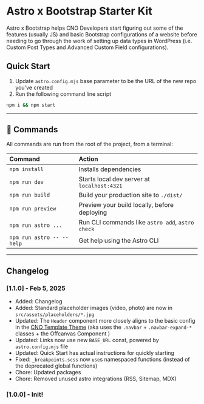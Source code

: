 # Astro x Bootstrap Starter Kit

Astro x Bootstrap helps CNO Developers start figuring out some of the features (usually JS) and basic Bootstrap configurations of a website before needing to go through the work of setting up data types in WordPress (i.e. Custom Post Types and Advanced Custom Field configurations). 

## Quick Start

1. Update `astro.config.mjs` base parameter to be the URL of the new repo you've created
2. Run the following command line script

```sh
npm i && npm start
```

---

## 🧞 Commands

All commands are run from the root of the project, from a terminal:

| Command                   | Action                                           |
| :------------------------ | :----------------------------------------------- |
| `npm install`             | Installs dependencies                            |
| `npm run dev`             | Starts local dev server at `localhost:4321`      |
| `npm run build`           | Build your production site to `./dist/`          |
| `npm run preview`         | Preview your build locally, before deploying     |
| `npm run astro ...`       | Run CLI commands like `astro add`, `astro check` |
| `npm run astro -- --help` | Get help using the Astro CLI                     |

---

## Changelog

### [1.1.0] - Feb 5, 2025

- Added: Changelog
- Added: Standard placeholder images (video, photo) are now in `src/assets/placeholders/*.jpg`
- Updated: The `Header` component more closely aligns to the basic config in the [CNO Template Theme](https://github.com/choctaw-nation/cno-template-theme/blob/main/wp-content/themes/cno-starter-theme/header.php) (aka uses the `.navbar` + `.navbar-expand-*` classes + the Offcanvas Component )
- Updated: Links now use new `BASE_URL` const, powered by `astro.config.mjs` file
- Updated: Quick Start has actual instructions for quickly starting
- Fixed: `_breakpoints.scss` now `use`s namespaced functions (instead of the deprecated global functions)
- Chore: Updated packages
- Chore: Removed unused astro integrations (RSS, Sitemap, MDX)

### [1.0.0] - Init!

